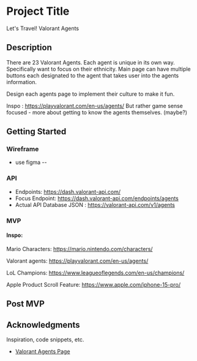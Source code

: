 
# Project Title

Let's Travel! Valorant Agents

## Description

There are 23 Valorant Agents. Each agent is unique in its own way. Specifically want to focus on their ethnicity. Main page can have multiple buttons each designated to the agent that takes user into the agents information. 

Design each agents page to implement their culture to make it fun. 

Inspo : https://playvalorant.com/en-us/agents/ 
    But rather game sense focused - more about getting to know the agents themselves. (maybe?)

## Getting Started

### Wireframe

* use figma -- 

### API 

* Endpoints: https://dash.valorant-api.com/
* Focus Endpoint: https://dash.valorant-api.com/endpoints/agents
* Actual API Database JSON : https://valorant-api.com/v1/agents

### MVP

#### Inspo: 

Mario Characters: https://mario.nintendo.com/characters/

Valorant agents: https://playvalorant.com/en-us/agents/ 

LoL Champions: https://www.leagueoflegends.com/en-us/champions/

Apple Product Scroll Feature: https://www.apple.com/iphone-15-pro/

## Post MVP



## Acknowledgments

Inspiration, code snippets, etc.
* [Valorant Agents Page](https://playvalorant.com/en-us/agents/ )

